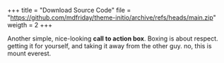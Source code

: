 +++
title = "Download Source Code"
file = "https://github.com/mdfriday/theme-initio/archive/refs/heads/main.zip"
weigth = 2
+++

Another simple, nice-looking **call to action box**. Boxing is about respect. getting it for yourself, and taking it away from the other guy. no, this is mount everest.
